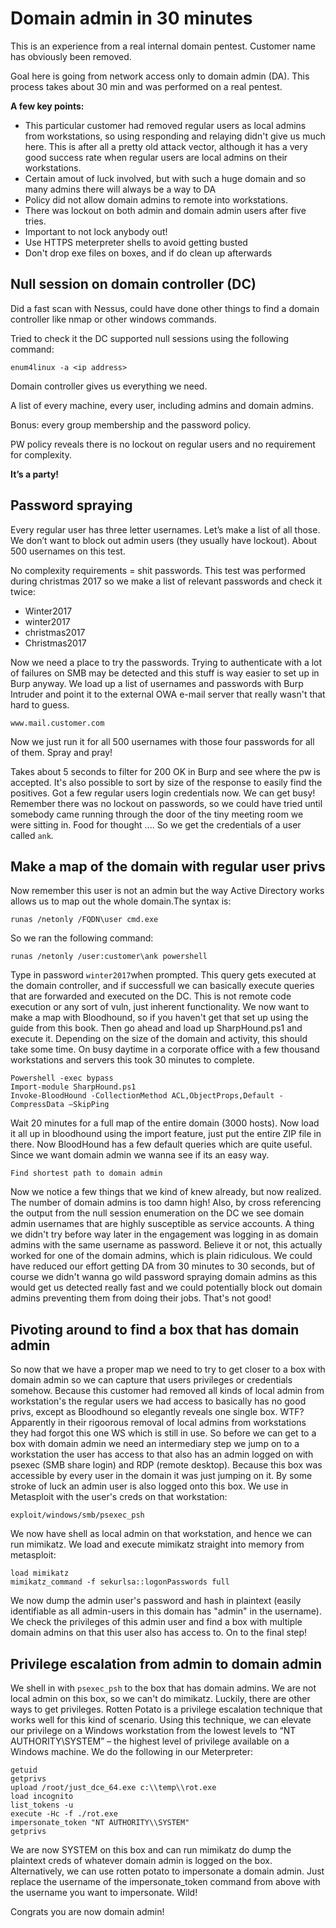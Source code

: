 # Domain admin in 30 minutes

This is an experience from a real internal domain pentest. Customer name has obviously been removed.

Goal here is going from network access only to domain admin \(DA\). This process takes about 30 min and was performed on a real pentest.

**A few key points:**

* This particular customer had removed regular users as local admins from workstations, so using responding and relaying didn't give us much here. This is after all a pretty old attack vector, although it has a very good success rate when regular users are local admins on their workstations.
* Certain amout of luck involved, but with such a huge domain and so many admins there will always be a way to DA
* Policy did not allow domain admins to remote into workstations.
* There was lockout on both admin and domain admin users after five tries.
* Important to not lock anybody out!
* Use HTTPS meterpreter shells to avoid getting busted
* Don't drop exe files on boxes, and if do clean up afterwards

## Null session on domain controller \(DC\)

Did a fast scan with Nessus, could have done other things to find a domain controller like nmap or other windows commands.

Tried to check it the DC supported null sessions using the following command:

```text
enum4linux -a <ip address>
```

Domain controller gives us everything we need.

A list of every machine, every user, including admins and domain admins.

Bonus: every group membership and the password policy.

PW policy reveals there is no lockout on regular users and no requirement for complexity.

**It’s a party!**

## Password spraying

Every regular user has three letter usernames. Let’s make a list of all those. We don’t want to block out admin users \(they usually have lockout\). About 500 usernames on this test.

No complexity requirements = shit passwords. This test was performed during christmas 2017 so we make a list of relevant passwords and check it twice:

* Winter2017
* winter2017
* christmas2017
* Christmas2017

Now we need a place to try the passwords. Trying to authenticate with a lot of failures on SMB may be detected and this stuff is way easier to set up in Burp anyway. We load up a list of usernames and passwords with Burp Intruder and point it to the external OWA e-mail server that really wasn't that hard to guess.

`www.mail.customer.com`

Now we just run it for all 500 usernames with those four passwords for all of them. Spray and pray!

Takes about 5 seconds to filter for 200 OK in Burp and see where the pw is accepted. It's also possible to sort by size of the response to easily find the positives. Got a few regular users login credentials now. We can get busy! Remember there was no lockout on passwords, so we could have tried until somebody came running through the door of the tiny meeting room we were sitting in. Food for thought .... So we get the credentials of a user called `ank`_._

## Make a map of the domain with regular user privs

Now remember this user is not an admin but the way Active Directory works allows us to map out the whole domain.The syntax is:

`runas /netonly /FQDN\user cmd.exe`

So we ran the following command:

`runas /netonly /user:customer\ank powershell`

Type in password `winter2017`when prompted. This query gets executed at the domain controller, and if successfull we can basically execute queries that are forwarded and executed on the DC. This is not remote code execution or any sort of vuln, just inherent functionality. We now want to make a map with Bloodhound, so if you haven't get that set up using the guide from this book. Then go ahead and load up SharpHound.ps1 and execute it. Depending on the size of the domain and activity, this should take some time. On busy daytime in a corporate office with a few thousand workstations and servers this took 30 minutes to complete.

```text
Powershell -exec bypass
Import-module SharpHound.ps1
Invoke-BloodHound -CollectionMethod ACL,ObjectProps,Default -CompressData –SkipPing
```

Wait 20 minutes for a full map of the entire domain \(3000 hosts\). Now load it all up in bloodhound using the import feature, just put the entire ZIP file in there. Now BloodHound has a few default queries which are quite useful. Since we want domain admin we wanna see if its an easy way.

`Find shortest path to domain admin`

Now we notice a few things that we kind of knew already, but now realized. The number of domain admins is too damn high! Also, by cross referencing the output from the null session enumeration on the DC we see domain admin usernames that are highly susceptible as service accounts. A thing we didn't try before way later in the engagement was logging in as domain admins with the same username as password. Believe it or not, this actually worked for one of the domain admins, which is plain ridiculous. We could have reduced our effort getting DA from 30 minutes to 30 seconds, but of course we didn't wanna go wild password spraying domain admins as this would get us detected really fast and we could potentially block out domain admins preventing them from doing their jobs. That's not good!

## Pivoting around to find a box that has domain admin

So now that we have a proper map we need to try to get closer to a box with domain admin so we can capture that users privileges or credentials somehow. Because this customer had removed all kinds of local admin from workstation's the regular users we had access to basically has no good privs, except as Bloodhound so elegantly reveals one single box. WTF? Apparently in their rigoorous removal of local admins from workstations they had forgot this one WS which is still in use. So before we can get to a box with domain admin we need an intermediary step we jump on to a workstation the user has access to that also has an admin logged on with psexec \(SMB share login\) and RDP \(remote desktop\). Because this box was accessible by every user in the domain it was just jumping on it. By some stroke of luck an admin user is also logged onto this box. We use in Metasploit with the user's creds on that workstation:

```text
exploit/windows/smb/psexec_psh
```

We now have shell as local admin on that workstation, and hence we can run mimikatz. We load and execute mimikatz straight into memory from metasploit:

```text
load mimikatz
mimikatz_command -f sekurlsa::logonPasswords full
```

We now dump the admin user's password and hash in plaintext \(easily identifiable as all admin-users in this domain has "admin" in the username\). We check the privileges of this admin user and find a box with multiple domain admins on that this user also has access to. On to the final step!

## Privilege escalation from admin to domain admin

We shell in with `psexec_psh` to the box that has domain admins. We are not local admin on this box, so we can't do mimikatz. Luckily, there are other ways to get privileges. Rotten Potato is a privilege escalation technique that works well for this kind of scenario. Using this technique, we can elevate our privilege on a Windows workstation from the lowest levels to “NT AUTHORITY\SYSTEM” – the highest level of privilege available on a Windows machine. We do the following in our Meterpreter:

```text
getuid
getprivs
upload /root/just_dce_64.exe c:\\temp\\rot.exe
load incognito
list_tokens -u
execute -Hc -f ./rot.exe
impersonate_token "NT AUTHORITY\\SYSTEM"
getprivs
```

We are now SYSTEM on this box and can run mimikatz do dump the plaintext creds of whatever domain admin is logged on the box. Alternatively, we can use rotten potato to impersonate a domain admin. Just replace the username of the impersonate\_token command from above with the username you want to impersonate. Wild!

Congrats you are now domain admin!

